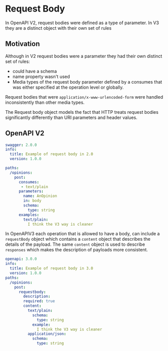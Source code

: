 # Request Body

In OpenAPI V2, request bodies were defined as a type of parameter. In V3 they are a distinct object with their own set of rules

## Motivation

Although in V2 request bodies were a parameter they had their own distinct set of rules:
- could have a schema
- name property wasn't used
- Media types of the request body parameter defined by a consumes that was either specified at the operation level or globally.

Request bodies that were `application/x-www-urlencoded-form` were handled inconsistently than other media types.

The Request body object models the fact that HTTP treats request bodies significantly differently than URI parameters and header values.

## OpenAPI V2

```yaml
swagger: 2.0.0
info:
  title: Example of request body in 2.0
  version: 1.0.0

paths:
  /opinions:
    post:
      consumes:
       - text/plain
      parameters:
        name: AnOpinion
        in: body
        schema:
          type: string
      examples:
        text/plain:
          I think the V3 way is cleaner
```
In OpenAPIV3 each operation that is allowed to have a body, can include a `requestBody` object which contains a `content` object that describes the details of the payload.  The same `content` object is used to describe `responses` which makes the description of payloads more consistent.

```yaml
openapi: 3.0.0
info:
  title: Example of request body in 3.0
  version: 1.0.0
paths:
  /opinions:
    post:
      requestbody:
        description: 
        required: true
        content:
          text/plain:
            schema:
              type: string
            example:
              I think the V3 way is cleaner
          application/json:
            schema:
              type: string
```

